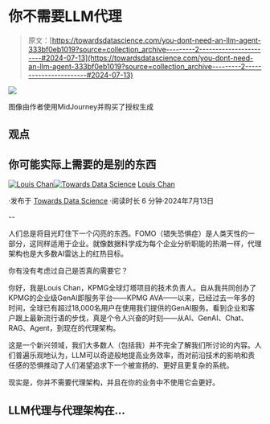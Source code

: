 # 你不需要LLM代理

> 原文：[https://towardsdatascience.com/you-dont-need-an-llm-agent-333bf0eb1019?source=collection_archive---------2-----------------------#2024-07-13](https://towardsdatascience.com/you-dont-need-an-llm-agent-333bf0eb1019?source=collection_archive---------2-----------------------#2024-07-13)

![](../Images/25315a3d48d2819d8f8e136e3153159f.png)

图像由作者使用MidJourney并购买了授权生成

## 观点

## 你可能实际上需要的是别的东西

[](https://louis-chan.medium.com/?source=post_page---byline--333bf0eb1019--------------------------------)[![Louis Chan](../Images/6d8df9a478e929dd521059631f26e081.png)](https://louis-chan.medium.com/?source=post_page---byline--333bf0eb1019--------------------------------)[](https://towardsdatascience.com/?source=post_page---byline--333bf0eb1019--------------------------------)[![Towards Data Science](../Images/a6ff2676ffcc0c7aad8aaf1d79379785.png)](https://towardsdatascience.com/?source=post_page---byline--333bf0eb1019--------------------------------) [Louis Chan](https://louis-chan.medium.com/?source=post_page---byline--333bf0eb1019--------------------------------)

·发布于 [Towards Data Science](https://towardsdatascience.com/?source=post_page---byline--333bf0eb1019--------------------------------) ·阅读时长 6 分钟·2024年7月13日

--

人们总是将目光盯住下一个闪亮的东西。FOMO（错失恐惧症）是人类天性的一部分，这同样适用于企业。就像数据科学成为每个企业分析职能的热潮一样，代理架构也是大多数AI雷达上的红热目标。

你有没有考虑过自己是否真的需要它？

你好，我是Louis Chan，KPMG全球灯塔项目的技术负责人。自从我共同创办了KPMG的企业级GenAI即服务平台——KPMG AVA——以来，已经过去一年多的时间，全球已有超过18,000名用户在使用我们提供的GenAI服务。看到企业和客户跟上最新流行语的步伐，真是个令人兴奋的时刻——从AI、GenAI、Chat、RAG、Agent，到现在的代理架构。

这是一个新兴领域，我们大多数人（包括我）并不完全了解我们所讨论的内容。人们普遍乐观地认为，LLM可以奇迹般地提高业务效率，而对前沿技术的影响和责任感的恐惧推动了人们渴望追求下一个被宣扬的、更好且更复杂的系统。

现实是，你并不需要代理架构，并且在你的业务中不使用它会更好。

## LLM代理与代理架构在…
